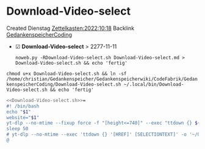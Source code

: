 # Download-Video-select
Created Dienstag [Zettelkasten:2022:10:18]()
Backlink [GedankenspeicherCoding](../GedankenspeicherCoding.md)

* ☑ **Download-Video-select**  >  2277-11-11


  ``noweb.py -RDownload-Video-select.sh Download-Video-select.md > Download-Video-select.sh && echo 'fertig'``

``chmod u+x Download-Video-select.sh && ln -sf /home/christian/Gedankenspeicher/Gedankenspeicherwiki/CodeFabrik/GedankenspeicherCoding/Download-Video-select.sh ~/.local/bin/Download-Video-select.sh && echo 'fertig'``

```bash
<<Download-Video-select.sh>>=
#! /bin/bash
echo "$1"
website="$1"
yt-dlp --no-mtime --fixup force -f "[height<=740]" --exec "ttdown {} ${website} && sleep 5" -o '~/Gedankenspeicherwiki/Zim-Arbeitsflaeche/Archiv-Verschiebung/%(title)s.%(ext)s' -i "${website}"
sleep 50
# yt-dlp --no-mtime --exec 'ttdown {} '[HREF]' [SELECTIONTEXT]' -o '~/Gedankenspeicher/Arbeitsflaeche/Archiv-Verschiebung/%(title)s.%(ext)s' "[HREF]"
@
```

